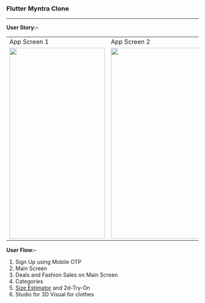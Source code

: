 ### Flutter Myntra Clone

___

**User Story:-**

<table style="border-spacing:15px">
  <tr>
    <td>App Screen 1</td>
    <td>App Screen 2</td>
    <td>App Screen 3</td>
    <td>App Screen 4</td>
  </tr>
  <tr>
    <td><img src = "https://github.com/kshitijsuri90/The-Trial-Buy/blob/main/Machine%20Learning/size-estimator/assets/5.jpeg?raw=true" width = "250" height = "500" /></td>
    <td><img src = "https://github.com/kshitijsuri90/The-Trial-Buy/blob/main/Machine%20Learning/size-estimator/assets/6.jpeg?raw=true" width = "250" height = "500" /></td>
    <td><img src = "https://github.com/kshitijsuri90/The-Trial-Buy/blob/main/Machine%20Learning/size-estimator/assets/7.jpeg?raw=true" width = "250" height = "500" /></td>
    <td><img src = "https://github.com/kshitijsuri90/The-Trial-Buy/blob/main/Machine%20Learning/size-estimator/assets/8.jpeg?raw=true" width = "250" height = "500" /></td>
  </tr>
 </table>

**User Flow:-**

1. Sign Up using Mobile OTP
2. Main Screen
3. Deals and Fashion Sales on Main Screen
4. Categories 
5. [Size Estimator](https://github.com/kshitijsuri90/The-Trial-Buy/tree/main/Machine%20Learning/size-estimator) and 2d-Try-On
6. Studio for 3D Visual for clothes


